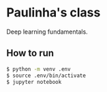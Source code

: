 # Paulinha's class

Deep learning fundamentals.

## How to run

```bash
$ python -m venv .env
$ source .env/bin/activate
$ jupyter notebook
```
